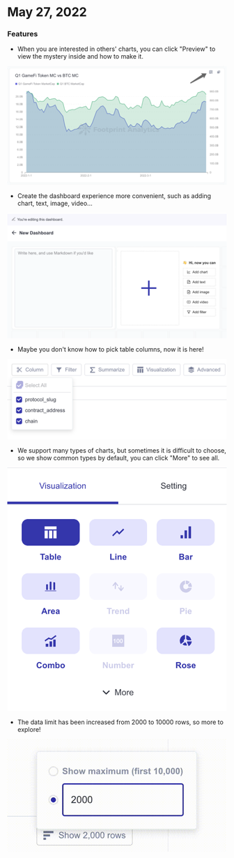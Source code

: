 # May 27, 2022

### Features

* When you are interested in others' charts, you can click "Preview" to view the mystery inside and how to make it.

![](<../.gitbook/assets/image (44).png>)

* Create the dashboard experience more convenient, such as adding chart, text, image, video...

![](<../.gitbook/assets/image (33).png>)

* Maybe you don't know how to pick table columns, now it is here!

![](<../.gitbook/assets/image (45).png>)

* We support many types of charts, but sometimes it is difficult to choose, so we show common types by default, you can click "More" to see all.

![](<../.gitbook/assets/image (46).png>)

* The data limit has been increased from 2000 to 10000 rows, so more to explore!

![](<../.gitbook/assets/Kapture 2022-05-27 at 16.11.27.gif>)
